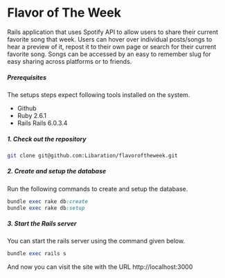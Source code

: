 # Flavor of The Week
Rails application that uses Spotify API to allow users to share their current favorite song that week.
Users can hover over individual posts/songs to hear a preview of it, repost it to their own page or search for their current favorite song.
Songs can be accessed by an easy to remember slug for easy sharing across platforms or to friends.


##### Prerequisites

The setups steps expect following tools installed on the system.

- Github
- Ruby 2.6.1
- Rails Rails 6.0.3.4

##### 1. Check out the repository

```bash
git clone git@github.com:Libaration/flavoroftheweek.git
```

##### 2. Create and setup the database

Run the following commands to create and setup the database.

```ruby
bundle exec rake db:create
bundle exec rake db:setup
```

##### 3. Start the Rails server

You can start the rails server using the command given below.

```ruby
bundle exec rails s
```

And now you can visit the site with the URL http://localhost:3000
